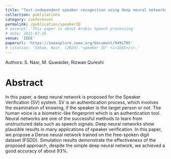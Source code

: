 ```yaml
---
title: "Text-independent speaker recognition using deep neural networks"
collection: publications
category: conferences
permalink: /publication/speakerID
# excerpt: 'This paper is about Arabic Speech processing'
# date: 2021-07-26
venue: 'IEEE'
paperurl: 'https://ieeexplore.ieee.org/document/9491705'
# citation: 'Seham, Nasr. (2024)."speaker ID" <i>IEEE</i>.'
---
```

Authors: S. Nasr, M. Quwaider, Rizwan Qureshi

# Abstract
In this paper, a deep neural network is proposed for the Speaker Verification (SV) system. SV is an authentication process, which involves the examination of knowing, if the speaker is the target person or not. The human voice is a biometric-like fingerprint which is an authentication tool. Neural networks are one of the successful methods to learn from unstructured data such as speech signals. Deep neural networks show plausible results in many applications of speaker verification. In this paper, we propose a Dense neural network trained on the free-spoken digit dataset (FSDD). Simulation results demonstrate the effectiveness of the proposed approach, despite the simple deep neural network, we achieved a good accuracy of about 93%.
